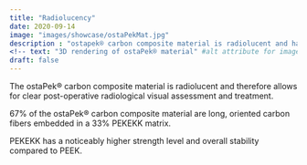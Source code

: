 ```yaml
---
title: "Radiolucency"
date: 2020-09-14
image: "images/showcase/ostaPekMat.jpg"
description : "ostapek® carbon composite material is radiolucent and has a noticeably higher strength and stability level than PEEK."
<!-- text: "3D rendering of ostaPek® material" #alt attribute for image -->
draft: false
---
```


The ostaPek® carbon composite material is radiolucent and therefore allows for clear post-operative radiological visual assessment and treatment.

67% of the ostaPek® carbon composite material are long, oriented carbon fibers embedded in a 33% PEKEKK matrix.

PEKEKK has a noticeably higher strength level and overall stability compared to PEEK. 